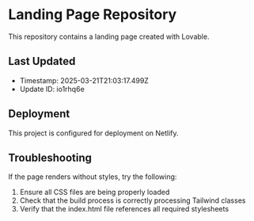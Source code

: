 
# Landing Page Repository

This repository contains a landing page created with Lovable.

## Last Updated
- Timestamp: 2025-03-21T21:03:17.499Z
- Update ID: io1rhq6e

## Deployment
This project is configured for deployment on Netlify.

## Troubleshooting
If the page renders without styles, try the following:
1. Ensure all CSS files are being properly loaded
2. Check that the build process is correctly processing Tailwind classes
3. Verify that the index.html file references all required stylesheets

